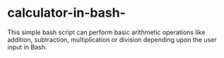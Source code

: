 # calculator-in-bash-
This simple bash script can perform basic arithmetic operations like addition, subtraction, multiplication or division depending upon the user input in Bash.
